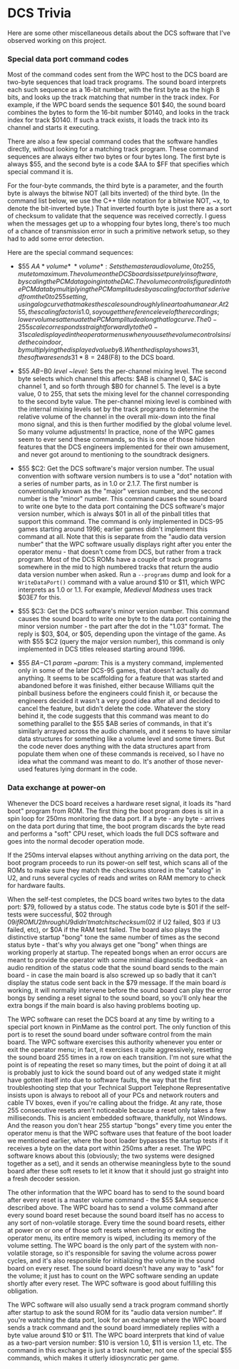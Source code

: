 # DCS Trivia

Here are some other miscellaneous details about the DCS software that
I've observed working on this project.

### Special data port command codes

Most of the command codes sent from the WPC host to the DCS board are
two-byte sequences that load track programs.  The sound board interprets
each such sequence as a 16-bit number, with the first byte as the high
8 bits, and looks up the track matching that number in the track index.
For example, if the WPC board sends the sequence $01 $40, the sound
board combines the bytes to form the 16-bit number $0140, and looks
in the track index for track $0140.  If such a track exists, it loads
the track into its channel and starts it executing.

There are also a few special command codes that the software handles
directly, without looking for a matching track program.  These command
sequences are always either two bytes or four bytes long.  The first
byte is always $55, and the second byte is a code $AA to $FF that
specifies which special command it is.

For the four-byte commands, the third byte is a parameter, and the
fourth byte is always the bitwise NOT (all bits inverted) of the third
byte.  (In the command list below, we use the C++ tilde notation for a
bitwise NOT, ~x, to denote the bit-inverted byte.)  That inverted
fourth byte is just there as a sort of checksum to validate that the
sequence was received correctly.  I guess when the messages get up to
a whopping four bytes long, there's too much of a chance of
transmission error in such a primitive network setup, so they had to
add some error detection.

Here are the special command sequences:

* $55 $AA *volume* ~*volume*: Sets the master audio volume, 0 to 255,
mute to maximum.  The volume on the DCS boards is set purely in
software, by scaling the PCM data going into the DAC.   The volume
control is figured into the PCM data by multiplying the PCM amplitudes
by a scaling factor that's derived from the 0 to 255 setting, using a
log curve that makes the scale sound roughly linear to a human ear.
At 255, the scaling factor is 1.0, so you get the reference level of
the recordings; lower volumes attenuate the PCM amplitude along that
log curve.  The 0-255 scale corresponds straightforwardly to the
0-31 scale displayed in the operator menus when you use the volume
controls inside the coin door, by multiplying the displayed value
by 8.  When the display shows 31, the software sends 31*8 = 248 ($F8)
to the DCS board.

* $55 $AB-$B0 *level* ~*level*: Sets the per-channel mixing level.
The second byte selects which channel this affects: $AB is channel 0,
$AC is channel 1, and so forth through $B0 for channel 5.  The level
is a byte value, 0 to 255, that sets the mixing level for the
channel corresponding to the second byte value.  The per-channel
mixing level is combined with the internal mixing levels set by
the track programs to determine the relative volume of the channel
in the overall mix-<zero-width space>down into the final mono signal, and this is
then further modified by the global volume level.  So many volume
adjustments!  In practice, none of the WPC games seem to ever send
these commands, so this is one of those hidden features
that the DCS engineers implemented for their own amusement, and
never got around to mentioning to the soundtrack designers.

* $55 $C2: Get the DCS software's major version number.  The usual
convention with software version numbers is to use a "dot" notation
with a series of number parts, as in 1.0 or 2.1.7.  The first number
is conventionally known as the "major" version number, and the second
number is the "minor" number.  This command causes the sound board to
write one byte to the data port containing the DCS software's major
version number, which is always $01 in all of the pinball titles that
support this command.  The command is only implemented in DCS-95 games
starting around 1996; earlier games didn't implement this command at
all.  Note that this is separate from the "audio data version number"
that the WPC software usually displays right after you enter the
operator menu - that doesn't come from DCS, but rather from a track
program.  Most of the DCS ROMs have a couple of track programs
somewhere in the mid to high numbered tracks that return the
audio data version number when asked.  Run a `--programs` dump
and look for a `WriteDataPort()` command with a value around $10
or $11, which WPC interprets as 1.0 or 1.1.  For example,
*Medieval Madness* uses track $03E7 for this.

* $55 $C3: Get the DCS software's minor version number.  This
command causes the sound board to write one byte to the data
port containing the minor version number - the part after the
dot in the "1.03" format.  The reply is $03, $04, or $05, depending
upon the vintage of the game.  As with $55 $C2 (query the major
version number), this command is only implemented in DCS titles
released starting around 1996.

* $55 $BA-$C1 *param* ~*param*: This is a mystery command, implemented
only in some of the later DCS-95 games, that doesn't actually do
anything.  It seems to be scaffolding for a feature that was
started and abandoned before it was finished, either because Williams
quit the pinball business before the engineers could finish it, or
because the engineers decided it wasn't a very good idea after all and
decided to cancel the feature, but didn't delete the code.  Whatever
the story behind it, the code suggests that this command was meant to
do something parallel to the $55 $AB series of commands, in that
it's similarly arrayed across the audio channels, and it seems to have
similar data structures for something like a volume level and some
timers.  But the code never does anything with the data structures
apart from populate them when one of these commands is received, so I
have no idea what the command was meant to do.  It's another of
those never-used features lying dormant in the code.


### Data exchange at power-on

Whenever the DCS board receives a hardware reset signal, it loads its
"hard boot" program from ROM.  The first thing the boot program does
is sit in a spin loop for 250ms monitoring the data port.  If a
byte - any byte - arrives on the data port during that time, the
boot program discards the byte read and performs a "soft" CPU reset,
which loads the full DCS software and goes into the normal decoder
operation mode.

If the 250ms interval elapses without anything arriving on the data
port, the boot program proceeds to run its power-on self test, which
scans all of the ROMs to make sure they match the checksums stored in
the "catalog" in U2, and runs several cycles of reads and writes on
RAM memory to check for hardware faults.

When the self-test completes, the DCS board writes two bytes to the
data port: $79, followed by a status code.  The status code byte is
$01 if the self-tests were successful, $02 through $09 if ROM U2
through U9 didn't match its checksum ($02 if U2 failed, $03 if U3
failed, etc), or $0A if the RAM test failed.  The board also plays the
distinctive startup "bong" tone the same number of times as the second
status byte - that's why you always get one "bong" when things are
working properly at startup.  The repeated bongs when an error occurs
are meant to provide the operator with some minimal diagnostic
feedback - an audio rendition of the status code that the sound board
sends to the main board - in case the main board is also screwed up so
badly that it can't display the status code sent back in the $79
message.  If the main board *is* working, it will normally intervene
before the sound board can play the error bongs by sending a reset
signal to the sound board, so you'll only hear the extra bongs if
the main board is also having problems booting up.

The WPC software can reset the DCS board at any time by writing to a
special port known in PinMame as the control port.  The only function
of this port is to reset the sound board under software control from
the main board.  The WPC software exercises this authority whenever
you enter or exit the operator menu; in fact, it exercises it quite
aggressively, resetting the sound board 255 times in a row on each
transition.  I'm not sure what the point is of repeating the reset so
many times, but the point of doing it at all is probably just to kick
the sound board out of any wedged state it might have gotten itself
into due to software faults, the way that the first troubleshooting
step that your Technical Support Telephone Representative insists upon
is always to reboot all of your PCs and network routers and cable TV
boxes, even if you're calling about the fridge.  At any rate, those
255 consecutive resets aren't noticeable because a reset only takes a
few milliseconds.  This is ancient embedded software, thankfully, not
Windows.  And the reason you don't hear 255 startup "bongs" every time you
enter the operator menu is that the WPC software uses that feature of
the boot loader we mentioned earlier, where the boot loader bypasses
the startup tests if it receives a byte on the data port within 250ms
after a reset.  The WPC software knows about this (obviously; the two
systems were designed together as a set), and it sends an otherwise
meaningless byte to the sound board after these soft resets to let it
know that it should just go straight into a fresh decoder session.

The other information that the WPC board has to send to the sound
board after every reset is a master volume command - the $55 $AA
sequence described above.  The WPC board has to send a volume command
after every sound board reset because the sound board itself has no
access to any sort of non-volatile storage.  Every time the sound
board resets, either at power on or one of those soft resets when
entering or exiting the operator menu, its entire memory is wiped,
including its memory of the volume setting.  The WPC board is the only
part of the system with non-volatile storage, so it's responsible for
saving the volume across power cycles, and it's also responsible for
initializing the volume in the sound board on every reset.  The sound
board doesn't have any way to "ask" for the volume; it just has to
count on the WPC software sending an update shortly after every reset.
The WPC software is good about fulfilling this obligation.

The WPC software will also usually send a track program command
shortly after startup to ask the sound ROM for its "audio data version
number".  If you're watching the data port, look for an exchange where
the WPC board sends a track command and the sound board immediately
replies with a byte value around $10 or $11.  The WPC board interprets
that kind of value as a two-part version number: $10 is version 1.0,
$11 is version 1.1, etc.  The command in this exchange is just a track
number, not one of the special $55 commands, which makes it utterly
idiosyncratic per game.


